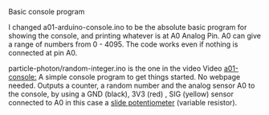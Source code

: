 Basic console program 


I changed a01-arduino-console.ino to be the absolute basic program for showing the console, and printing whatever is at A0 Analog Pin.
A0 can give a range of numbers from 0 - 4095. The code works even if nothing is connected at pin A0.

particle-photon/random-integer.ino is the one in the video
Video [a01-console:](https://youtu.be/chaqZgd_6Vs?list=PL57Dnr1H_egsL0r4RXPA4PY2yZhOJk5Nr&t=5s)  A simple console program to get things started. No webpage needed. Outputs a counter, a random number and the analog sensor A0 to the console, by using a GND (black), 3V3 (red) , SIG (yellow) sensor connected to A0 in this case a [slide potentiometer](https://www.seeedstudio.com/Grove-Slide-Potentiometer-p-1196.html) (variable resistor).
